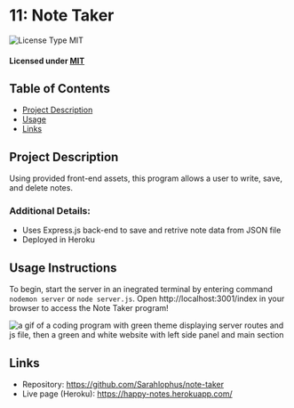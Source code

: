 # 11: Note Taker

![License Type MIT](https://img.shields.io/badge/License-MIT-blueviolet.svg)

#### Licensed under [MIT](LICENSE)

## Table of Contents

- [Project Description](#project-description)
- [Usage](#usage-instructions)
- [Links](#links)

## Project Description

Using provided front-end assets, this program allows a user to write, save, and delete notes.

### Additional Details:

- Uses Express.js back-end to save and retrive note data from JSON file
- Deployed in Heroku

## Usage Instructions

To begin, start the server in an inegrated terminal by entering command <code>nodemon server</code> or <code>node server.js</code>. Open http://localhost:3001/index in your browser to access the Note Taker program!

![a gif of a coding program with green theme displaying server routes and js file, then a green and white website with left side panel and main section](img/Note-Taker.gif)

## Links

- Repository: https://github.com/Sarahlophus/note-taker
- Live page (Heroku): https://happy-notes.herokuapp.com/
